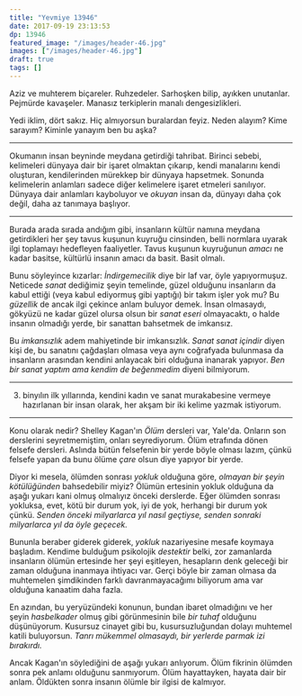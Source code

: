 ```yaml
---
title: "Yevmiye 13946"
date: 2017-09-19 23:13:53
dp: 13946
featured_image: "/images/header-46.jpg"
images: ["/images/header-46.jpg"]
draft: true
tags: []
---
```





Aziz ve muhterem biçareler. Ruhzedeler. Sarhoşken bilip, ayıkken unutanlar.
Pejmürde kavaşeler. Manasız terkiplerin manalı dengesizlikleri. 

Yedi iklim, dört sakız. Hiç almıyorsun buralardan feyiz. Neden alayım? Kime
sarayım? Kiminle yanayım ben bu aşka?

-------

Okumanın insan beyninde meydana getirdiği tahribat. Birinci sebebi, kelimeleri
dünyaya dair bir işaret olmaktan çıkarıp, kendi manalarını kendi oluşturan,
kendilerinden mürekkep bir dünyaya hapsetmek. Sonunda kelimelerin anlamları
sadece diğer kelimelere işaret etmeleri sanılıyor. Dünyaya dair anlamları
kayboluyor ve *okuyan* insan da, dünyayı daha çok değil, daha az tanımaya
başlıyor.

--------

Burada arada sırada andığım gibi, insanların kültür namına meydana getirdikleri
her şey tavus kuşunun kuyruğu cinsinden, belli normlara uyarak ilgi toplamayı
hedefleyen faaliyetler. Tavus kuşunun kuyruğunun *amacı* ne kadar basitse,
kültürlü insanın amacı da basit. Basit olmalı. 

Bunu söyleyince kızarlar: *İndirgemecilik* diye bir laf var, öyle yapıyormuşuz.
Neticede *sanat* dediğimiz şeyin temelinde, güzel olduğunu insanların da kabul
ettiği (veya kabul ediyormuş gibi yaptığı) bir takım işler yok mu? Bu *güzellik*
de ancak ilgi çekince anlam buluyor demek. İnsan olmasaydı, gökyüzü ne kadar
güzel olursa olsun bir *sanat eseri* olmayacaktı, o halde insanın olmadığı
yerde, bir sanattan bahsetmek de imkansız.

Bu *imkansızlık* adem mahiyetinde bir imkansızlık. *Sanat sanat içindir* diyen
kişi de, bu sanatını çağdaşları olmasa veya aynı coğrafyada bulunmasa da
insanların arasından kendini anlayacak biri olduğuna inanarak yapıyor. *Ben bir
sanat yaptım ama kendim de beğenmedim* diyeni bilmiyorum. 

--------

3. binyılın ilk yıllarında, kendini kadın ve sanat murakabesine vermeye
hazırlanan bir insan olarak, her akşam bir iki kelime yazmak istiyorum.

--------

Konu olarak nedir? Shelley Kagan'ın *Ölüm* dersleri var, Yale'da. Onların son
derslerini seyretmemiştim, onları seyrediyorum. Ölüm etrafında dönen felsefe
dersleri. Aslında bütün felsefenin bir yerde böyle olması lazım, çünkü felsefe
yapan da bunu ölüme *çare* olsun diye yapıyor bir yerde.

Diyor ki mesela, ölümden sonrası *yokluk* olduğuna göre, *olmayan bir şeyin
kötülüğünden* bahsedebilir miyiz? Ölümün ertesinin yokluk olduğuna da aşağı
yukarı kani olmuş olmalıyız önceki derslerde. Eğer ölümden sonrası yokluksa,
evet, kötü bir durum yok, iyi de yok, herhangi bir durum yok çünkü. *Senden
önceki milyarlarca yıl nasıl geçtiyse, senden sonraki milyarlarca yıl da öyle
geçecek.*

Bununla beraber giderek giderek, *yokluk* nazariyesine mesafe koymaya başladım.
Kendime bulduğum psikolojik *destektir* belki, zor zamanlarda insanların ölümün
ertesinde her şeyi eşitleyen, hesapların denk geleceği bir zaman olduğuna
inanmaya ihtiyacı var. Gerçi böyle bir zaman olmasa da muhtemelen şimdikinden
farklı davranmayacağımı biliyorum ama var olduğuna kanaatim daha fazla. 

En azından, bu yeryüzündeki konunun, bundan ibaret olmadığını ve her şeyin
*hasbelkader* olmuş gibi görünmesinin bile *bir tuhaf* olduğunu düşünüyorum.
Kusursuz cinayet gibi bu, kusursuzluğundan dolayı muhtemel katili buluyorsun.
*Tanrı mükemmel olmasaydı, bir yerlerde parmak izi bırakırdı.*

Ancak Kagan'ın söylediğini de aşağı yukarı anlıyorum. Ölüm fikrinin ölümden
sonra pek anlamı olduğunu sanmıyorum. Ölüm hayattayken, hayata dair bir anlam.
Öldükten sonra insanın ölümle bir ilgisi de kalmıyor.



